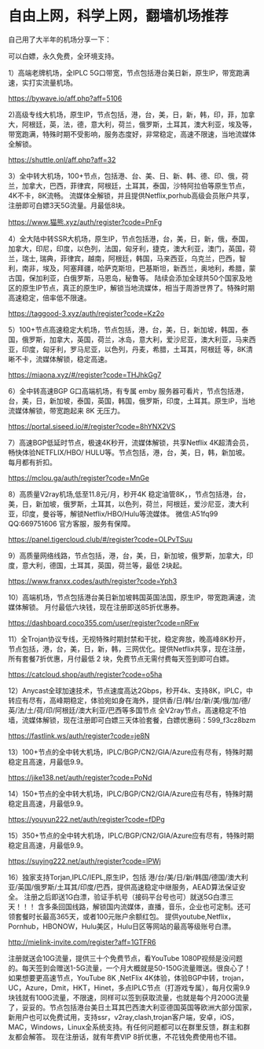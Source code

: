 # 自由上网，科学上网，翻墙机场推荐

自己用了大半年的机场分享一下：

可以白嫖，永久免费，全环境支持。

1）高端老牌机场，全IPLC 5G口带宽，节点包括港台美日新，原生IP，带宽跑满速，实打实流量机场。

https://bywave.io/aff.php?aff=5106

2)高级专线大机场，原生IP，节点包括，港，台，美，日，新，韩，印，菲，加拿大，阿根廷，英，法，德，意大利，荷兰，俄罗斯，土耳其，澳大利亚，埃及等，带宽跑满，特殊时期不受影响，服务态度好，非常稳定，高速不限速，当地流媒体全解锁。

https://shuttle.onl/aff.php?aff=32

3）全中转大机场，100+节点，包括港、台、美、日、新、韩、德、印、俄，荷兰，加拿大，巴西，菲律宾，阿根廷，土耳其，泰国，沙特阿拉伯等原生节点，4K不卡，8K流畅。 流媒体全解锁，并且提供Netflix,porhub高级会员账户共享，注册即可白嫖3天5G流量。月最低8块。

https://www.猫熊.xyz/auth/register?code=PnFg

4）全大陆中转SSR大机场，原生IP，节点包括港，台，美，日，新，俄，泰国，加拿大，印尼，印度，以色列，法国，匈牙利，捷克，澳大利亚，澳门，英国，荷兰，瑞士, 瑞典，菲律宾，越南，阿根廷，韩国，马来西亚，乌克兰，巴西，智利，南非，埃及，阿塞拜疆，哈萨克斯坦，巴基斯坦，新西兰，奥地利，希腊，蒙古国，保加利亚，白俄罗斯，马恩岛，秘鲁等。 陆续会添加全球共50个国家及地区的原生IP节点，真正的原生IP，解锁当地流媒体，相当于周游世界了。特殊时期高速稳定，倍率低不限速。

https://taggood-3.xyz/auth/register?code=Kz2o

5）100+节点高速稳定大机场，节点包括，港，台，美，日，新加坡，韩国，泰国，俄罗斯，加拿大，英国，荷兰，冰岛，意大利，爱沙尼亚，澳大利亚，马来西亚，印度，匈牙利，罗马尼亚，以色列，丹麦，希腊，土耳其，阿根廷 等，8K清晰不卡，流媒体解锁，稳定高速。

https://miaona.xyz/#/register?code=THJhkGg7

6）全中转高速BGP G口高端机场，有专属 emby 服务器可看片，节点包括港，台，美，日，新加坡，泰国，英国，韩国，俄罗斯，印度，土耳其。原生IP，当地流媒体解锁，带宽跑起来 8K 无压力。

https://portal.siseed.io/#/register?code=8hYNX2VS

7）高速BGP低延时节点，极速4K秒开，流媒体解锁，共享Netflix 4K超清会员，畅快体验NETFLIX/HBO/ HULU等。节点包括，港，台，美，日，韩，新加坡。每月都有折扣。

https://mclou.ga/auth/register?code=MnGe

8）高质量V2ray机场,低至11.8元/月，秒开4K 稳定油管8K，，节点包括港，台，美，日，新加坡，俄罗斯，土耳其，以色列，荷兰，阿根廷，爱沙尼亚，澳大利亚，印度，曼谷等，解锁Netflix/HBO/Hulu等流媒体。
   微信:A51fq99 QQ:669751606 官方客服，服务有保障。

https://panel.tigercloud.club/#/register?code=OLPvTSuu

9）高质量网络线路，节点包括，港，台，美，日，新加坡，俄罗斯，加拿大，印度，意大利，德国，土耳其，英国，荷兰等，最低 2块起。

https://www.franxx.codes/auth/register?code=Yph3

10）高端机场，节点包括港台美日新加坡韩国英国法国，原生IP，带宽跑满速，流媒体解锁。 月付最低六块钱，现在注册即送85折优惠券。

https://dashboard.coco355.com/user/register?code=nRFw

11）全Trojan协议专线，无视特殊时期封禁和干扰，稳定奔放，晚高峰8K秒开，节点包括，港，台，美，日，新，韩，三网优化。提供Netflix共享，现在注册，所有套餐7折优惠，月付最低 2 块，免费节点无需付费每天签到即可白嫖。

https://catcloud.shop/auth/register?code=o5ha

12）Anycast全球加速技术，节点速度高达2Gbps，秒开4k、支持8K，IPLC，中转应有尽有，高峰期稳定，体验宛如身在海外，提供香/日/韩/台/新/美/俄/加/德/英/法/土/荷/印/阿根廷/澳大利亚/巴西等多国节点 全V2ray节点，高速稳定不怕墙，流媒体解锁，现在注册即可白嫖三天体验套餐，白嫖优惠码：599_f3cz8bzm

https://fastlink.ws/auth/register?code=je8N

13）100+节点的全中转大机场，IPLC/BGP/CN2/GIA/Azure应有尽有，特殊时期稳定且高速，月最低9.9。

https://jike138.net/auth/register?code=PoNd

14）150+节点的全中转大机场，IPLC/BGP/CN2/GIA/Azure应有尽有，特殊时期稳定且高速，月最低9.9。

https://youyun222.net/auth/register?code=fDPg

15）350+节点的全中转大机场，IPLC/BGP/CN2/GIA/Azure应有尽有，特殊时期稳定且高速，月最低9.9。

https://suying222.net/auth/register?code=lPWj

16）独家支持Torjan,IPLC/IEPL,原生IP，包括 港/台/美/日/新/韩国/德国/澳大利亚/英国/俄罗斯/土耳其/印度/巴西，提供高速稳定中继服务，AEAD算法保证安全。 注册之后即送1G白漂，验证手机号（接码平台号也可）就送5G白漂三天！！！ 含多条回国线路，解锁国内流媒体，直播，音乐，企业也可定制。还可领套餐时长最高365天，或者100元账户余额红包。 提供youtube,Netflix，Pornhub，HBONOW，Hulu美区，Hulu日区等网站的最高等级账号白漂。

http://mielink-invite.com/register?aff=1GTFR6


注册就送会10G流量，提供三十个免费节点，看YouTube 1080P视频是没问题的。每天签到会赠送1-5G流量，一个月大概就是50-150G流量赠送。很良心了！ 如果想要更高速节点，YouTube 8K ,NetFlix 4K体验，体验BGP中转，trojan，UC，Azure，Dmit，HKT，Hinet，多点IPLC节点（打游戏专属），每月仅需9.9块钱就有100G流量，不限速，同样可以签到获取流量，也就是每个月200G流量了，妥妥的。节点包括港台美日土耳其巴西澳大利亚德国英国等欧洲大部分国家，新用户也可以免费试用，支持ssr，v2ray,clash,trojan客户端，安卓，iOS，MAC，Windows，Linux全系统支持。有任何问题都可以在群里反馈，群主和群友都会解答。 现在注册话，就有年费VIP 8折优惠，不花钱免费使用也不错。
